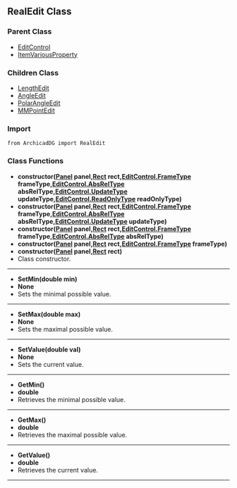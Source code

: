 ## RealEdit Class

### Parent Class
* [EditControl](EditControl.md)
* [ItemVariousProperty](../m_item/ItemVariousProperty.md)

### Children Class
* [LengthEdit](LengthEdit.md)
* [AngleEdit](AngleEdit.md)
* [PolarAngleEdit](PolarAngleEdit.md)
* [MMPointEdit](MMPointEdit.md)

### Import
```
from ArchicadDG import RealEdit
``` 

### Class Functions

* **constructor([Panel](../m_panel/Panel.md) panel,[Rect](../Rect.md) rect,[EditControl.FrameType](EditControl_FrameType.md) frameType,[EditControl.AbsRelType](EditControl_AbsRelType.md) absRelType,[EditControl.UpdateType](EditControl_UpdateType.md) updateType,[EditControl.ReadOnlyType](EditControl_ReadOnlyType.md) readOnlyType)**
* **constructor([Panel](../m_panel/Panel.md) panel,[Rect](../Rect.md) rect,[EditControl.FrameType](EditControl_FrameType.md) frameType,[EditControl.AbsRelType](EditControl_AbsRelType.md) absRelType,[EditControl.UpdateType](EditControl_UpdateType.md) updateType)**
* **constructor([Panel](../m_panel/Panel.md) panel,[Rect](../Rect.md) rect,[EditControl.FrameType](EditControl_FrameType.md) frameType,[EditControl.AbsRelType](EditControl_AbsRelType.md) absRelType)**
* **constructor([Panel](../m_panel/Panel.md) panel,[Rect](../Rect.md) rect,[EditControl.FrameType](EditControl_FrameType.md) frameType)**
* **constructor([Panel](../m_panel/Panel.md) panel,[Rect](../Rect.md) rect)**
* Class constructor.
-----

* **SetMin(double min)**
* **None**
* Sets the minimal possible value.
-----

* **SetMax(double max)**
* **None**
* Sets the maximal possible value.
-----

* **SetValue(double val)**
* **None**
* Sets the current value.
-----

* **GetMin()**
* **double**
* Retrieves the minimal possible value.
-----

* **GetMax()**
* **double**
* Retrieves the maximal possible value.
-----

* **GetValue()**
* **double**
* Retrieves the current value.
-----